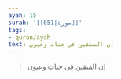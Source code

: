 ```yaml
---
ayah: 15
surah: '[[051|سورة]]'
tags:
- quran/ayah
text: إن المتقين في جنات وعيون
---
```

> إن المتقين في جنات وعيون
